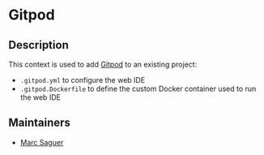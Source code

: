 # Gitpod

## Description

This context is used to add [Gitpod](https://gitpod.io) to an existing project:

- `.gitpod.yml` to configure the web IDE
- `.gitpod.Dockerfile` to define the custom Docker container used to run the web IDE

## Maintainers

- [Marc Saguer](https://github.com/MSaguer)
